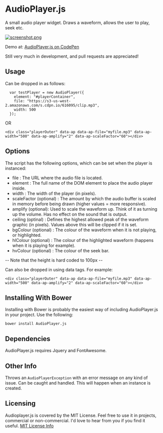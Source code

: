 # AudioPlayer.js
A small audio player widget. Draws a waveform, allows the user to play, seek etc.

[![screenshot.png](https://s23.postimg.org/z1l9dmmgb/screenshot.png)](https://postimg.org/image/6oprn60pz/)

Demo at: [AudioPlayer.js on CodePen](http://codepen.io/darrena092/pen/YpBQjN/)

Still very much in development, and pull requests are appreciated!

## Usage
Can be dropped in as follows:

```
  var testPlayer = new AudioPlayer({
    element: "#playerContainer",
    file: "https://s3-us-west-2.amazonaws.com/s.cdpn.io/616095/clip.mp3",
    width: 500
  });
```

OR

```
<div class="playerOuter" data-ap data-ap-file="myfile.mp3" data-ap-width="500" data-ap-amplify="2" data-ap-scaleFactor="60"></div>
```

## Options
The script has the following options, which can be set when the player is instanced:

* file : The URL where the audio file is located.
* element : The full name of the DOM element to place the audio player inside.
* width : The width of the player (in pixels).
* scaleFactor (optional) : The amount by which the audio buffer is scaled in memory before being drawn (higher values = more responsive).
* amplify (optional): Used to scale the waveform up. Think of it as turning up the volume. Has no effect on the sound that is output.
* ceiling (optinal) : Defines the highest allowed peak of the waveform graphic (in pixels). Values above this will be clipped if it is set.
* bgColour (optional) : The colour of the waveform when it is not playing, or highlighted.
* hlColour (optional) : The colour of the highlighted waveform (happens when it is playing for example).
* hvColour (optional) : The colour of the seek bar.

-- Note that the height is hard coded to 100px --

Can also be dropped in using data tags. For example:
```
<div class="playerOuter" data-ap data-ap-file="myfile.mp3" data-ap-width="500" data-ap-amplify="2" data-ap-scaleFactor="60"></div>
```

## Installing With Bower
Installing with Bower is probably the easiest way of including AudioPlayer.js in your project. Use the following:
```
bower install AudioPlayer.js
```

## Dependencies
AudioPlayer.js requires Jquery and FontAwesome.

## Other Info
Throws an `AudioPlayerException` with an error message on any kind of issue. Can be caught and handled. This will happen when an instance is created.

## Licensing
Audioplayer.js is covered by the MIT License. Feel free to use it in projects, commercial or non-commercial. I'd love to hear from you if you find it useful.
[MIT License Info](https://opensource.org/licenses/MIT)